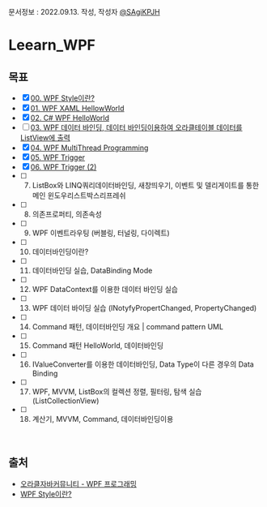 문서정보 : 2022.09.13. 작성, 작성자 [@SAgiKPJH](https://github.com/SAgiKPJH)

# Leearn_WPF

## 목표

- [x] [00. WPF Style이란?](https://github.com/SagiK-Repository/Leearn_WPF/blob/main/Chapter/Chapter00.md)
- [x] [01. WPF XAML HellowWorld](https://github.com/SagiK-Repository/Leearn_WPF/blob/main/Chapter/Chapter01.md)
- [x] [02. C# WPF HelloWorld](https://github.com/SagiK-Repository/Leearn_WPF/blob/main/Chapter/Chapter02.md)
- [ ] [03. WPF 데이터 바인딩, 데이터 바인딩이용하여 오라클테이블 데이터를 ListView에 출력](https://github.com/SagiK-Repository/Leearn_WPF/blob/main/Chapter/Chapter03.md)
- [x] [04. WPF MultiThread Programming](https://github.com/SagiK-Repository/Leearn_WPF/blob/main/Chapter/Chapter04.md)
- [x] [05. WPF Trigger](https://github.com/SagiK-Repository/Leearn_WPF/blob/main/Chapter/Chapter05.md)
- [x] [06. WPF Trigger (2)](https://github.com/SagiK-Repository/Leearn_WPF/blob/main/Chapter/Chapter06.md)
- [ ] 07. ListBox와 LINQ쿼리데이터바인딩, 새창띄우기, 이벤트 및 델리게이트를 통한 메인 윈도우리스트박스리프레쉬
- [ ] 08. 의존프로퍼티, 의존속성
- [ ] 09. WPF 이벤트라우팅 (버블링, 터널링, 다이렉트)
- [ ] 10. 데이터바인딩이란?
- [ ] 11. 데이터바인딩 실습, DataBinding Mode
- [ ] 12. WPF DataContext를 이용한 데이터 바인딩 실습
- [ ] 13. WPF 데이터 바이딩 실습 (INotyfyPropertChanged, PropertyChanged)
- [ ] 14. Command 패턴, 데이터바인딩 개요 | command pattern UML
- [ ] 15. Command 패턴 HelloWorld, 데이터바인딩
- [ ] 16. IValueConverter를 이용한 데이터바인딩, Data Type이 다른 경우의 Data Binding
- [ ] 17. WPF, MVVM, ListBox의 컬렉션 정렬, 필터링, 탐색 실습(ListCollectionView)
- [ ] 18. 계산기, MVVM, Command, 데이터바인딩이용

<br>

## 출처

- [오라클자바커뮤니티 - WPF 프로그래밍](https://www.youtube.com/playlist?list=PLxU-iZCqT52Cmj47aKB1T-SxI33YL7rYS)
- [WPF Style이란?](https://velog.io/@s00ny0ung/WPF-%ED%94%84%EB%A1%9C%EA%B7%B8%EB%9E%98%EB%B0%8D-1.-WPF-Style%EC%9D%B4%EB%9E%80)
